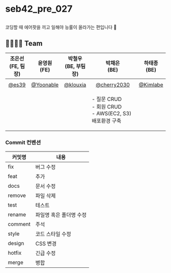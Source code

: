 # seb42_pre_027
## 
코딩할 때 에어팟을 끼고 일해야 능률이 올라가는 편입니다 👀

## 👨‍👩‍👧‍👦 Team
| 조은선<br>(FE, 팀장) | 윤영원<br>(FE) | 박철우<br>(BE, 부팀장) | 박채은<br>(BE) | 하태종<br>(BE) |
| :---: | :---: | :---: | :---: | :---: |
|  |  |  |  |  |
| [@es39](https://github.com/es39) |    [@Yoonable](https://github.com/Yoonable) | [@klouxia](https://github.com/klouxia) | [@cherry2030](https://github.com/cherry2030) | [@Kimlabe](https://github.com/Kimlabe) |
||||<p align="left">- 질문 CRUD<br/>- 회원 CRUD<br/> - AWS(EC2, S3) 배포환경 구축</p>|

### Commit 컨벤션
|커밋명|내용|
|------|---|
|fix|버그 수정|
|feat|추가|
|docs|문서 수정|
|remove|파일 삭제|
|test|테스트|
|rename|파일명 혹은 폴더명 수정|
|comment|주석|
|style|코드 스타일 수정|
|design|CSS 변경|
|hotfix|긴급 수정|
|merge|병합|
